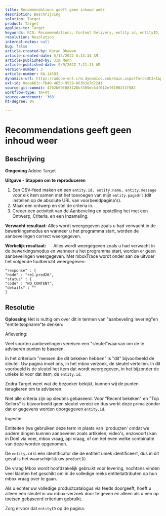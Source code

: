 ```yaml
---
title: Recommendations geeft geen inhoud weer
description: Beschrijving
solution: Target
product: Target
applies-to: Target
keywords: KCS, Recommendations, Content Delivery, entity.id, entityID, productID, key, identifier
resolution: Resolution
internal-notes: null
bug: false
article-created-by: Karan Dhawan
article-created-date: 5/13/2022 5:13:34 AM
article-published-by: Jim Menn
article-published-date: 9/9/2022 7:21:11 AM
version-number: 3
article-number: KA-14503
dynamics-url: https://adobe-ent.crm.dynamics.com/main.aspx?forceUCI=1&pagetype=entityrecord&etn=knowledgearticle&id=45c52a6f-7bd2-ec11-a7b5-00224809c101
exl-id: 0eea663c-fb49-465b-9529-863b3e7d2241
source-git-commit: 4702b69f883128bf305ec64f012ef01903f3f582
workflow-type: tm+mt
source-wordcount: '360'
ht-degree: 0%

---
```


# Recommendations geeft geen inhoud weer

## Beschrijving


<b>Omgeving</b>
Adobe Target

<b>Uitgave - Stappen om te reproduceren</b>

1. Een CSV-feed maken en een `entity.id, entity.name, entity.message` voor elk item samen met het toevoegen van mijn `entity.pageUrl` (dit instellen op de absolute URL van voorbeeldpagina&#39;s).
2. Maak een ontwerp en stel de criteria in.
3. Creeer een activiteit van de Aanbeveling en opstelling het met een Ontwerp, Criteria, en een Inzameling.


<b>Verwacht resultaat:</b>
Alles wordt weergegeven zoals u had verwacht in de bewerkingsmodus en wanneer u het programma start, worden de aanbevelingen correct weergegeven.

<b>Werkelijk resultaat:</b>
&#x200B; &#x200B; &#x200B; &#x200B; &#x200B; Alles wordt weergegeven zoals u had verwacht in de bewerkingsmodus en wanneer u het programma start, worden er geen aanbevelingen weergegeven.
Met mboxTrace wordt onder aan de uitvoer het volgende foutbericht weergegeven:

```
"response" : {
"node" : "re1.prod26",
"status" : {
"code" : "NO_CONTENT",
"details" : ""
}
```

## Resolutie


<b>Oplossing</b>
Het is nuttig om over dit in termen van &quot;aanbeveling levering&quot;en &quot;entiteitsopname&quot;te denken:



Aflevering:

Veel soorten aanbevelingen vereisen een &quot;sleutel&quot;waarvan om de te adviseren punten te baseren.

In het criterium &quot;mensen die dit bekeken hebben&quot; is &quot;dit&quot; bijvoorbeeld de sleutel. Uw pagina moet ons, in het mbox verzoek, de sleutel vertellen. In dit voorbeeld is de sleutel het item dat wordt weergegeven, in het bijzonder de unieke id voor dat item, de `entity.id`.

Zodra Target weet wat de bezoeker bekijkt, kunnen wij de punten terugkeren om te adviseren.

Niet alle criteria zijn op sleutels gebaseerd. Voor &quot;Recent bekeken&quot; en &quot;Top Sellers&quot; is bijvoorbeeld geen sleutel vereist en dus werkt deze prima zonder dat er gegevens worden doorgegeven `entity.id`.



Ingestie:

Entiteiten (we gebruiken deze term in plaats van &#39;producten&#39; omdat we andere dingen kunnen aanbevelen zoals artikelen, video&#39;s, enzovoort) kan in Doel via voer, mbox vraag, api vraag, of om het even welke combinatie van deze worden opgenomen.

De `entity.id` is een identificator die de entiteit uniek identificeert, dus in dit geval is het waarschijnlijk uw `productID`.

De vraag Mbox wordt hoofdzakelijk gebruikt voor levering, nochtans vinden veel klanten het geschikt om in de volledige reeks entiteitattributen op hun mbox vraag over te gaan.

Als u echter uw volledige productcatalogus via feeds doorgeeft, hoeft u alleen een sleutel in uw mbox-verzoek door te geven en alleen als u een op toetsen gebaseerd criterium gebruikt.



Zorg ervoor dat `entityID` op de pagina.
